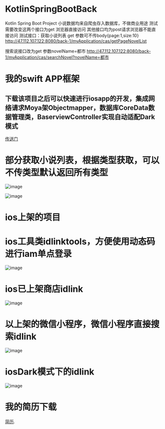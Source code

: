 # KotlinSpringBootBack
Kotlin Spring Boot Project
小说数据均来自爬虫存入数据库，不做商业用途
测试需要改变这两个接口为get 浏览器直接访问  其他接口均为post请求浏览器不能直接访问
测试接口：获取小说列表 get 参数可不传body{page:1,size:10}
http://47.112.107.122:8080/back-1/myApplication/cas/getPageNovelList

搜索说接口改为get 参数novelName=都市
http://47.112.107.122:8080/back-1/myApplication/cas/searchNovel?novelName=都市
# 我的swift APP框架
## 下载该项目之后可以快速进行iosapp的开发，集成网络请求Moya架Objectmapper，数据库CoreData数据管理类，BaserviewController实现自动适配Dark模式
[传送门](https://github.com/wangbolocojoy/swiftTemplate)

# 部分获取小说列表，根据类型获取，可以不传类型默认返回所有类型
![image](https://myiosandroidkotlinapplication.oss-cn-chengdu.aliyuncs.com/%E6%88%AA%E5%B1%8F2020-02-1119.17.09.png)

![image](https://myiosandroidkotlinapplication.oss-cn-chengdu.aliyuncs.com/%E6%88%AA%E5%B1%8F2020-02-1119.20.42.png)

# ios上架的项目
# ios工具类idlinktools，方便使用动态码进行iam单点登录
![image](https://myiosandroidkotlinapplication.oss-cn-chengdu.aliyuncs.com/IMG_1714.PNG)
# ios已上架商店idlink
![image](https://myiosandroidkotlinapplication.oss-cn-chengdu.aliyuncs.com/IMG_1719.PNG)
# 以上架的微信小程序，微信小程序直接搜索idlink
![image](https://myiosandroidkotlinapplication.oss-cn-chengdu.aliyuncs.com/IMG_1717.PNG)
# iosDark模式下的idlink
![image](https://myiosandroidkotlinapplication.oss-cn-chengdu.aliyuncs.com/IMG_1715.PNG)
# 我的简历下载
[简历](https://myiosandroidkotlinapplication.oss-cn-chengdu.aliyuncs.com/pdf/%E6%88%91%E7%9A%84%E4%B8%AA%E4%BA%BA%E7%AE%80%E5%8E%86.pdf). 




